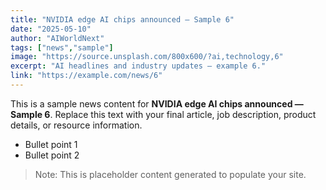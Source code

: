 ```yaml
---
title: "NVIDIA edge AI chips announced — Sample 6"
date: "2025-05-10"
author: "AIWorldNext"
tags: ["news","sample"]
image: "https://source.unsplash.com/800x600/?ai,technology,6"
excerpt: "AI headlines and industry updates — example 6."
link: "https://example.com/news/6"
---
```


This is a sample news content for **NVIDIA edge AI chips announced — Sample 6**. Replace this text with your final article, job description, product details, or resource information.

- Bullet point 1
- Bullet point 2

> Note: This is placeholder content generated to populate your site.
